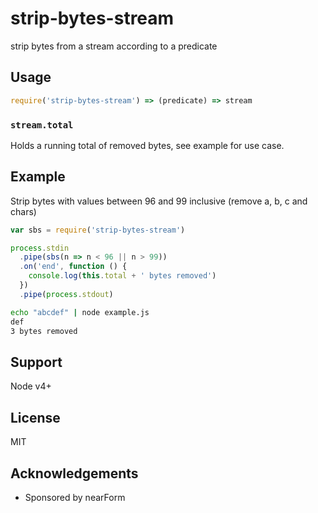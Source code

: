 # strip-bytes-stream

strip bytes from a stream according to a predicate

## Usage

```js
require('strip-bytes-stream') => (predicate) => stream
```

### `stream.total`

Holds a running total of removed bytes, see example for use case.

## Example

Strip bytes with values between 96 and 99 inclusive (remove a, b, c and chars)

```js
var sbs = require('strip-bytes-stream') 

process.stdin
  .pipe(sbs(n => n < 96 || n > 99))
  .on('end', function () {
    console.log(this.total + ' bytes removed')
  })
  .pipe(process.stdout)
```

```sh
echo "abcdef" | node example.js
def
3 bytes removed
```

## Support

Node v4+

## License

MIT

## Acknowledgements

* Sponsored by nearForm